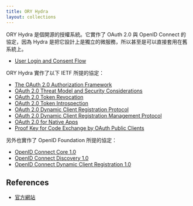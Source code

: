 ```yaml
---
title: ORY Hydra
layout: collections
---
```


ORY Hydra 是個開源的授權系統。它實作了 OAuth 2.0 與 OpenID Connect 的協定，因為 Hydra 是把它設計上是獨立的微服務，所以甚至是可以直接套用在舊系統上。 

* [User Login and Consent Flow](user-login-and-consent-flow.md)

ORY Hydra 實作了以下 IETF 所提的協定：

* [The OAuth 2.0 Authorization Framework](https://tools.ietf.org/html/rfc6749)
* [OAuth 2.0 Threat Model and Security Considerations](https://tools.ietf.org/html/rfc6819)
* [OAuth 2.0 Token Revocation](https://tools.ietf.org/html/rfc7009)
* [OAuth 2.0 Token Introspection](https://tools.ietf.org/html/rfc7662)
* [OAuth 2.0 Dynamic Client Registration Protocol](https://tools.ietf.org/html/rfc7591)
* [OAuth 2.0 Dynamic Client Registration Management Protocol](https://tools.ietf.org/html/rfc7592)
* [OAuth 2.0 for Native Apps](https://tools.ietf.org/html/draft-ietf-oauth-native-apps-10)
* [Proof Key for Code Exchange by OAuth Public Clients](https://tools.ietf.org/html/rfc7636)

另外也實作了 OpenID Foundation 所提的協定：

* [OpenID Connect Core 1.0](http://openid.net/specs/openid-connect-core-1_0.html)
* [OpenID Connect Discovery 1.0](https://openid.net/specs/openid-connect-discovery-1_0.html)
* [OpenID Connect Dynamic Client Registration 1.0](https://openid.net/specs/openid-connect-registration-1_0.html)

## References

* [官方網站](https://www.ory.sh/docs/hydra/)
